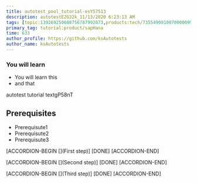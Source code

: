 ```yaml
---
title: autotest_pool_tutorial-esY57513
description: autotestE2G32k_11/13/2020 6:23:13 AM
tags: [topic:139269250608756787992873,products:tech/73554900100700000996,tutorial:experience/advanced]
primary_tag: tutorial:product/sapHana
time: 633
author_profile: https://github.com/ksAutotests
author_name: ksAutotests
---
```

### You will learn
- You will learn this
- and that

autotest tutorial textgP58nT

## Prerequisites
- Prerequisute1
- Prerequisute2
- Prerequisute3

[ACCORDION-BEGIN [](First step)]
[DONE]
[ACCORDION-END]

[ACCORDION-BEGIN [](Second step)]
[DONE]
[ACCORDION-END]

[ACCORDION-BEGIN [](Third step)]
[DONE]
[ACCORDION-END]

